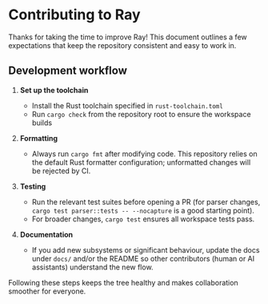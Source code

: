 # Contributing to Ray

Thanks for taking the time to improve Ray! This document outlines a few
expectations that keep the repository consistent and easy to work in.

## Development workflow

1. **Set up the toolchain**
   - Install the Rust toolchain specified in `rust-toolchain.toml`
   - Run `cargo check` from the repository root to ensure the workspace builds

2. **Formatting**
   - Always run `cargo fmt` after modifying code. This repository relies on the
     default Rust formatter configuration; unformatted changes will be rejected
     by CI.

3. **Testing**
   - Run the relevant test suites before opening a PR (for parser changes,
     `cargo test parser::tests -- --nocapture` is a good starting point).
   - For broader changes, `cargo test` ensures all workspace tests pass.

4. **Documentation**
   - If you add new subsystems or significant behaviour, update the docs under
     `docs/` and/or the README so other contributors (human or AI assistants)
     understand the new flow.

Following these steps keeps the tree healthy and makes collaboration smoother
for everyone.
